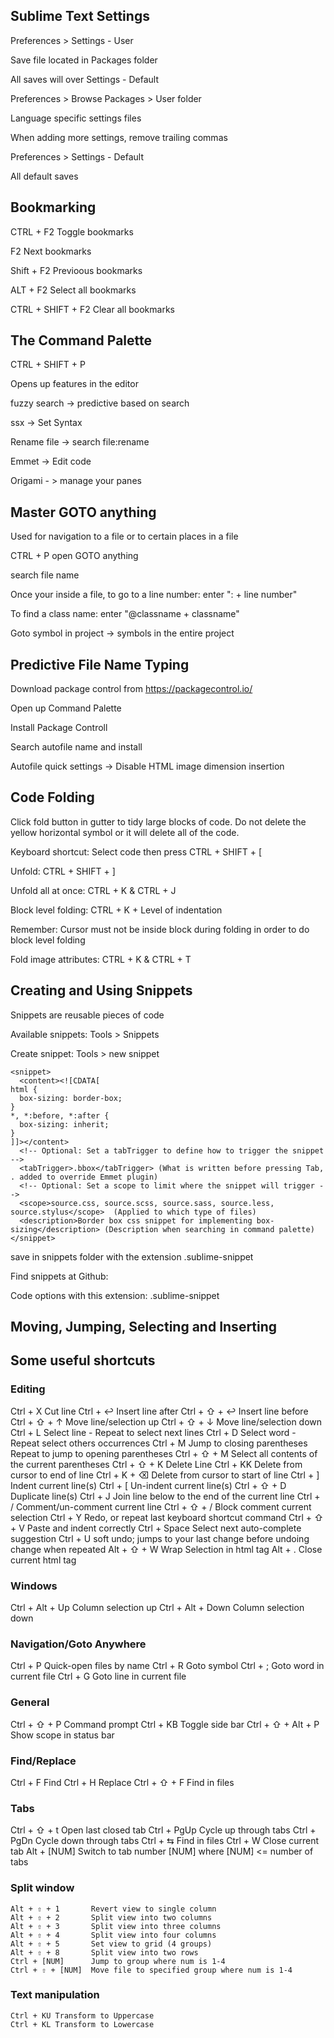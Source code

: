 ##  Sublime Text Settings

  Preferences > Settings - User
  
  Save file located in Packages folder
  
  All saves will over Settings - Default
  
  Preferences > Browse Packages > User folder
  
  Language specific settings files
  
  When adding more settings, remove trailing commas
  
  Preferences > Settings - Default
  
  All default saves
  
##  Bookmarking

  CTRL + F2 Toggle bookmarks
  
  F2 Next bookmarks
  
  Shift + F2 Previoous bookmarks

  ALT + F2 Select all bookmarks
  
  CTRL + SHIFT + F2 Clear all bookmarks
  
##  The Command Palette

  CTRL + SHIFT + P
  
  Opens up features in the editor
  
  fuzzy search -> predictive based on search
  
  ssx -> Set Syntax
  
  Rename file -> search file:rename
  
  Emmet -> Edit code
  
  Origami - > manage your panes
  
##  Master GOTO anything 

  Used for navigation to a file or to certain places in a file
  
  CTRL + P open GOTO anything
  
  search file name
  
  Once your inside a file, to go to a line number: enter ": + line number"
  
  To find a class name: enter "@classname + classname"
  
  Goto symbol in project -> symbols in the entire project
  
##  Predictive File Name Typing  

  Download package control from https://packagecontrol.io/
  
  Open up Command Palette
  
  Install Package Controll
  
  Search autofile name and install
  
  Autofile quick settings -> Disable HTML image dimension insertion
  
##  Code Folding

  Click fold button in gutter to tidy large blocks of code.
  Do not delete the yellow horizontal symbol or it will delete all of the code.
  
  Keyboard shortcut: Select code then press CTRL + SHIFT + [
  
  Unfold: CTRL + SHIFT + ]
  
  Unfold all at once: CTRL + K & CTRL + J
  
  Block level folding: CTRL + K + Level of indentation
  
  Remember: Cursor must not be inside block during folding in order to do block level folding
  
  Fold image attributes: CTRL + K & CTRL + T
  
##  Creating and Using Snippets

  Snippets are reusable pieces of code
  
  Available snippets: Tools > Snippets
  
  Create snippet: Tools > new snippet
  
  ```
  <snippet>
	<content><![CDATA[
  html {
    box-sizing: border-box;
  }
  *, *:before, *:after {
    box-sizing: inherit;
  }
  ]]></content>
    <!-- Optional: Set a tabTrigger to define how to trigger the snippet -->
    <tabTrigger>.bbox</tabTrigger> (What is written before pressing Tab, . added to override Emmet plugin)
    <!-- Optional: Set a scope to limit where the snippet will trigger -->
    <scope>source.css, source.scss, source.sass, source.less, source.stylus</scope>  (Applied to which type of files)
    <description>Border box css snippet for implementing box-sizing</description> (Description when searching in command palette)
  </snippet>
  ```
  
  save in snippets folder with the extension .sublime-snippet
  
  Find snippets at Github:
  
  Code options with this extension: .sublime-snippet
  
##  Moving, Jumping, Selecting and Inserting



##  Some useful shortcuts

### Editing
	
  Ctrl + X	Cut line
  Ctrl + ↩	Insert line after
  Ctrl + ⇧ + ↩	Insert line before
  Ctrl + ⇧ + ↑	Move line/selection up
  Ctrl + ⇧ + ↓	Move line/selection down
  Ctrl + L	Select line - Repeat to select next lines
  Ctrl + D	Select word - Repeat select others occurrences
  Ctrl + M	Jump to closing parentheses Repeat to jump to opening parentheses
  Ctrl + ⇧ + M	Select all contents of the current parentheses
  Ctrl + ⇧ + K	Delete Line
  Ctrl + KK	Delete from cursor to end of line
  Ctrl + K + ⌫	Delete from cursor to start of line
  Ctrl + ]	Indent current line(s)
  Ctrl + [	Un-indent current line(s)
  Ctrl + ⇧ + D	Duplicate line(s)
  Ctrl + J	Join line below to the end of the current line
  Ctrl + /	Comment/un-comment current line
  Ctrl + ⇧ + /	Block comment current selection
  Ctrl + Y	Redo, or repeat last keyboard shortcut command
  Ctrl + ⇧ + V	Paste and indent correctly
  Ctrl + Space	Select next auto-complete suggestion
  Ctrl + U	soft undo; jumps to your last change before undoing change when repeated
  Alt + ⇧ + W	Wrap Selection in html tag
  Alt + .	Close current html tag
	
### Windows
	
  Ctrl + Alt + Up	Column selection up
  Ctrl + Alt + Down	Column selection down
  
### Navigation/Goto Anywhere

  Ctrl + P	Quick-open files by name
  Ctrl + R	Goto symbol
  Ctrl + ;	Goto word in current file
  Ctrl + G	Goto line in current file

### General 
	
  Ctrl + ⇧ + P	Command prompt
  Ctrl + KB	Toggle side bar
  Ctrl + ⇧ + Alt + P	Show scope in status bar
	
### Find/Replace
	
  Ctrl + F	Find
  Ctrl + H	Replace
  Ctrl + ⇧ + F	Find in files

### Tabs
	
  Ctrl + ⇧ + t	Open last closed tab
  Ctrl + PgUp	Cycle up through tabs
  Ctrl + PgDn	Cycle down through tabs
  Ctrl + ⇆	Find in files
  Ctrl + W	Close current tab
  Alt + [NUM]	Switch to tab number [NUM] where [NUM] <= number of tabs
	
### Split window
  ```
  Alt + ⇧ + 1		Revert view to single column
  Alt + ⇧ + 2		Split view into two columns
  Alt + ⇧ + 3		Split view into three columns
  Alt + ⇧ + 4		Split view into four columns
  Alt + ⇧ + 5		Set view to grid (4 groups)
  Alt + ⇧ + 8		Split view into two rows
  Ctrl + [NUM]		Jump to group where num is 1-4
  Ctrl + ⇧ + [NUM]	Move file to specified group where num is 1-4
  ```
  
### Text manipulation
  ```
  Ctrl + KU	Transform to Uppercase
  Ctrl + KL	Transform to Lowercase  
  ```
